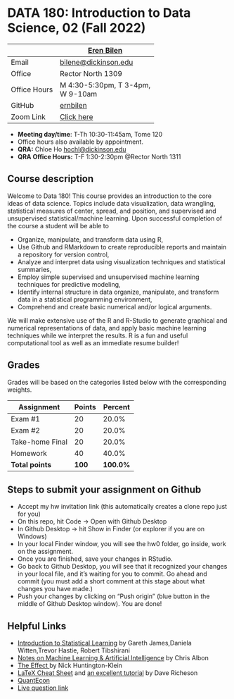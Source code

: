 # DATA 180: Introduction to Data Science, 02 (Fall 2022) #

|  | [Eren Bilen](http://ernbilen.github.io) |
|--------------|--------------------------------------------------------------|
| Email | [bilene@dickinson.edu](mailto:bilene@dickinson.edu) |
| Office | Rector North 1309 |
| Office Hours | M 4:30-5:30pm, T 3-4pm, <br> W 9-10am|
| GitHub | [ernbilen](https://github.com/ernbilen) |
| Zoom Link | [Click here](https://dickinson.zoom.us/j/3221259963) |

* **Meeting day/time**: T-Th 10:30-11:45am, Tome 120
* Office hours also available by appointment.
* **QRA:** Chloe Ho [hochl@dickinson.edu](mailto:hochl@dickinson.edu)
* **QRA Office Hours:** T-F 1:30-2:30pm @Rector North 1311

## Course description ##

Welcome to Data 180! This course provides an introduction to the core ideas of data science. Topics include data visualization, data wrangling, statistical measures of center, spread, and position, and supervised and unsupervised statistical/machine learning. Upon successful completion of the course a student will be able to
* Organize, manipulate, and transform data using R,
* Use Github and RMarkdown to create reproducible reports and maintain a repository for version control,
* Analyze and interpret data using visualization techniques and statistical summaries,
* Employ simple supervised and unsupervised machine learning techniques for predictive modeling,
* Identify internal structure in data organize, manipulate, and transform data in a statistical programming environment,
* Comprehend and create basic numerical and/or logical arguments.

We will make extensive use of the R and R-Studio to generate graphical and numerical representations of data, and apply basic machine learning techniques while we interpret the results. R is a fun and useful computational tool as well as an immediate resume builder!

## Grades ##

Grades will be based on the categories listed below with the corresponding weights.

Assignment                   | Points |   Percent  |
-----------------------------|--------|------------|
Exam #1  	         |   20   |    20.0%   |
Exam #2	           |   20   |	   20.0%   |
Take-home Final	   |   20   |	   20.0%   |
Homework           |   40   |    40.0%   |
**Total points**   | **100** | **100.0%** |

## Steps to submit your assignment on Github
- Accept my hw invitation link (this automatically creates a clone repo just for you)
- On this repo, hit Code -> Open with Github Desktop
- In Github Desktop -> hit Show in Finder (or explorer if you are on Windows)
- In your local Finder window, you will see the hw0 folder, go inside, work on the assignment.
- Once you are finished, save your changes in RStudio.
- Go back to Github Desktop, you will see that it recognized your changes in your local file, and it’s waiting for you to commit. Go ahead and commit (you must add a short comment at this stage about what changes you have made.)
- Push your changes by clicking on “Push origin” (blue button in the middle of Github Desktop window). You are done!

## Helpful Links ##

* [Introduction to Statistical Learning](https://hastie.su.domains/ISLR2/ISLRv2_website.pdf) by Gareth James,Daniela Witten,Trevor Hastie, Robert Tibshirani
* [Notes on Machine Learning & Artificial Intelligence](https://chrisalbon.com) by Chris Albon
* [The Effect ](https://theeffectbook.net) by Nick Huntington-Klein
* [LaTeX Cheat Sheet](http://users.dickinson.edu/~richesod/latex/latexcheatsheet.pdf) and [an excellent tutorial](https://www.youtube.com/watch?v=NXW4cbHBthY) by Dave Richeson
* [QuantEcon](https://quantecon.org)
* [Live question link](https://itempool.com/ernbilen/live)
